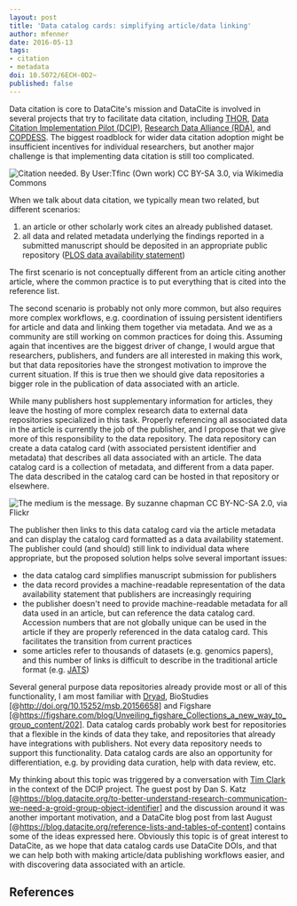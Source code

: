 ```yaml
---
layout: post
title: 'Data catalog cards: simplifying article/data linking'
author: mfenner
date: 2016-05-13
tags:
- citation
- metadata
doi: 10.5072/6ECH-0D2~
published: false
---
```

Data citation is core to DataCite's mission and DataCite is involved in several projects that try to facilitate data citation, including [THOR](https://project-thor.eu/), [Data Citation Implementation Pilot (DCIP)](https://www.force11.org/group/dcip), [Research Data Alliance (RDA)](https://rd-alliance.org/), and [COPDESS](http://www.copdess.org/). The biggest roadblock for wider data citation adoption might be insufficient incentives for individual researchers, but another major challenge is that implementing data citation is still too complicated.

![[Citation needed](https://commons.wikimedia.org/wiki/File%3ACitation_needed_stickers.jpeg). By User:Tfinc (Own work) [CC BY-SA 3.0](http://creativecommons.org/licenses/by-sa/3.0), via Wikimedia Commons](/images/2016/05/Citation_needed_stickers.jpeg)

When we talk about data citation, we typically mean two related, but different scenarios:

1. an article or other scholarly work cites an already published dataset.
2. all data and related metadata underlying the findings reported in a submitted manuscript should be deposited in an appropriate public repository ([PLOS data availability statement](http://journals.plos.org/plosone/s/data-availability))

The first scenario is not conceptually different from an article citing another article, where the common practice is to put everything that is cited into the reference list.

The second scenario is probably not only more common, but also requires more complex workflows, e.g. coordination of issuing persistent identifiers for article and data and linking them together via metadata. And we as a community are still working on common practices for doing this. Assuming again that incentives are the biggest driver of change, I would argue that researchers, publishers, and funders are all interested in making this work, but that data repositories have the strongest motivation to improve the current situation. If this is true then we should give data repositories a bigger role in the publication of data associated with an article.

While many publishers host supplementary information for articles, they leave the hosting of more complex research data to external data repositories specialized in this task. Properly referencing all associated data in the article is currently the job of the publisher, and I propose that we give more of this responsibility to the data repository. The data repository can create a data catalog card (with associated persistent identifier and metadata) that describes all data associated with an article. The data catalog card is a collection of metadata, and different from a data paper. The data described in the catalog card can be hosted in that repository or elsewhere.

![[The medium is the message](https://www.flickr.com/photos/sukisuki/4414318674/). By suzanne chapman [CC BY-NC-SA 2.0](https://creativecommons.org/licenses/by-nc-sa/2.0/), via Flickr](/images/2016/05/medium_message.jpg)

The publisher then links to this data catalog card via the article metadata and can display the catalog card formatted as a data availability statement. The publisher could (and should) still link to individual data where appropriate, but the proposed solution helps solve several important issues:

* the data catalog card simplifies manuscript submission for publishers
* the data record provides a machine-readable representation of the data availability statement that publishers are increasingly requiring
* the publisher doesn't need to provide machine-readable metadata for all data used in an article, but can reference the data catalog card. Accession numbers that are not globally unique can be used in the article if they are properly referenced in the data catalog card. This facilitates the transition from current practices
* some articles refer to thousands of datasets (e.g. genomics papers), and this number of links is difficult to describe in the traditional article format (e.g. [JATS](http://jats.nlm.nih.gov/))

Several general purpose data repositories already provide most or all of this functionality, I am most familiar with [Dryad](https://www.datadryad.org/), BioStudies [@http://doi.org/10.15252/msb.20156658] and Figshare [@https://figshare.com/blog/Unveiling_figshare_Collections_a_new_way_to_group_content/202]. Data catalog cards probably work best for repositories that a flexible in the kinds of data they take, and repositories that already have integrations with publishers. Not every data repository needs to support this functionality. Data catalog cards are also an opportunity for differentiation, e.g. by providing data curation, help with data review, etc.

My thinking about this topic was triggered by a conversation with [Tim Clark](http://www.massgeneral.org/neurology/researcher_profiles/clark_timothy.aspx) in the context of the DCIP project. The guest post by Dan S. Katz [@https://blog.datacite.org/to-better-understand-research-communication-we-need-a-groid-group-object-identifier] and the discussion around it was another important motivation, and a DataCite blog post from last August [@https://blog.datacite.org/reference-lists-and-tables-of-content] contains some of the ideas expressed here. Obviously this topic is of great interest to DataCite, as we hope that data catalog cards use DataCite DOIs, and that we can help both with making article/data publishing workflows easier, and with discovering data associated with an article.

## References

